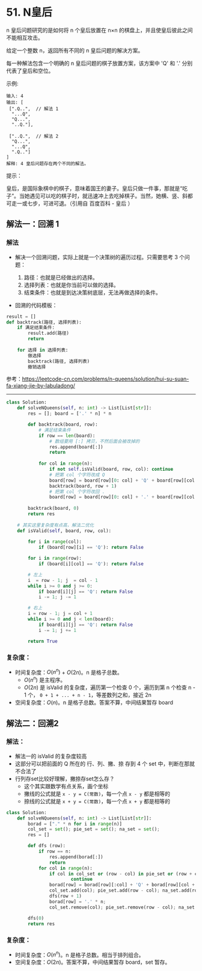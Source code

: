# 51. N皇后
n 皇后问题研究的是如何将 n 个皇后放置在 n×n 的棋盘上，并且使皇后彼此之间不能相互攻击。

给定一个整数 n，返回所有不同的 n 皇后问题的解决方案。

每一种解法包含一个明确的 n 皇后问题的棋子放置方案，该方案中 'Q' 和 '.' 分别代表了皇后和空位。

示例:
```
输入: 4
输出: [
 [".Q..",  // 解法 1
  "...Q",
  "Q...",
  "..Q."],

 ["..Q.",  // 解法 2
  "Q...",
  "...Q",
  ".Q.."]
]
解释: 4 皇后问题存在两个不同的解法。
```

提示：

皇后，是国际象棋中的棋子，意味着国王的妻子。皇后只做一件事，那就是“吃子”。当她遇见可以吃的棋子时，就迅速冲上去吃掉棋子。当然，她横、竖、斜都可走一或七步，可进可退。（引用自 百度百科 - 皇后 ）


## 解法一：回溯 1
### 解法
- 解决一个回溯问题，实际上就是一个决策树的遍历过程。只需要思考 3 个问题：
    1. 路径：也就是已经做出的选择。
    2. 选择列表：也就是你当前可以做的选择。
    3. 结束条件：也就是到达决策树底层，无法再做选择的条件。

- 回溯的代码模板：
``` python
result = []
def backtrack(路径, 选择列表):
    if 满足结束条件:
        result.add(路径)
        return
    
    for 选择 in 选择列表:
        做选择
        backtrack(路径, 选择列表)
        撤销选择
```

参考：https://leetcode-cn.com/problems/n-queens/solution/hui-su-suan-fa-xiang-jie-by-labuladong/

---
``` python
class Solution:
    def solveNQueens(self, n: int) -> List[List[str]]:
        res = []; board = ['.' * n] * n

        def backtrack(board, row):
            # 满足结束条件
            if row == len(board):
                # 数组要用 [:] 拷贝，不然后面会被改掉的
                res.append(board[:])
                return
            
            for col in range(n):
                if not self.isValid(board, row, col): continue
                # 把第 col 个字符改成 Q
                board[row] = board[row][0: col] + 'Q' + board[row][col + 1: len(board)]
                backtrack(board, row + 1)
                # 把第 col 个字符改回 .
                board[row] = board[row][0: col] + '.' + board[row][col + 1: len(board)]
        
        backtrack(board, 0)
        return res
        
    # 其实这里复杂度有点高，解法二优化
    def isValid(self, board, row, col):
        
        for i in range(col):
            if (board[row][i] == 'Q'): return False

        for i in range(row):
            if (board[i][col] == 'Q'): return False

        # 左上
        i  = row - 1; j  = col - 1
        while i >= 0 and j >= 0:
            if board[i][j] == 'Q': return False
            i -= 1; j -= 1

        # 右上
        i = row - 1; j = col + 1
        while i >= 0 and j < len(board): 
            if board[i][j] == 'Q': return False
            i -= 1; j += 1

        return True
```

### 复杂度：
- 时间复杂度：$O(n^n)$ + $O(2n)$。n 是格子总数。
    - $O(n^n)$ 是主程序。
    - $O(2n)$ 是 isValid 的复杂度，遍历第一个检查 0 个，遍历到第 n 个检查 n - 1 个， `0 + 1 + ... + n - 1`，等差数列之和，接近 2n
- 空间复杂度：$O(n)$。n 是格子总数。答案不算，中间结果暂存 board 

## 解法二：回溯2
### 解法：
- 解法一的 isValid 的复杂度较高
- 这部分可以把前面的 Q 所在的 行、列、撇、捺 存到 4 个 set 中，判断在那就不合法了
- 行列存set比较好理解，撇捺存set怎么存？
    - 这个其实跟数学有点关系，画个坐标
    - 撇线的公式就是 `x - y = C(常数)`，每一个点 `x - y` 都是相等的
    - 捺线的公式就是 `x + y = C(常数)`，每一个点 `x + y` 都是相等的

```python
class Solution:
    def solveNQueens(self, n: int) -> List[List[str]]:
        borad = ["." * n for i in range(n)]
        col_set = set(); pie_set = set(); na_set = set();
        res = []

        def dfs (row):
            if row == n:
                res.append(borad[:])
                return
            for col in range(n):
                if col in col_set or (row - col) in pie_set or (row + col) in na_set:
                        continue
                borad[row] = borad[row][:col] + 'Q' + borad[row][col + 1:]
                col_set.add(col); pie_set.add(row - col); na_set.add(row + col);
                dfs(row + 1)
                borad[row] = '.' * n;                    
                col_set.remove(col); pie_set.remove(row - col); na_set.remove(row + col);

        dfs(0)
        return res
```
### 复杂度：
- 时间复杂度：$O(n^n)$。n 是格子总数。相当于排列组合。
- 空间复杂度：$O(2n)$。答案不算，中间结果暂存 board，set 暂存。
